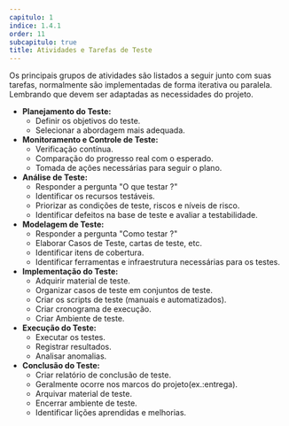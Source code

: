 ```yaml
---
capitulo: 1
indice: 1.4.1
order: 11
subcapitulo: true
title: Atividades e Tarefas de Teste
---
```


<p>Os principais grupos de atividades são listados a seguir junto com suas tarefas, normalmente são implementadas de forma iterativa ou paralela. Lembrando que devem ser adaptadas as necessidades do projeto.</p>

<ul>
    <li>
        <b>Planejamento do Teste:</b>
        <ul>
            <li>Definir os objetivos do teste.</li> 
            <li>Selecionar a abordagem mais adequada.</li> 
        </ul>
    </li>
    <li>
        <b>Monitoramento e Controle de Teste:</b>
        <ul>
            <li>Verificação contínua.</li>
            <li>Comparação do progresso real com o esperado.</li>
            <li>Tomada de ações necessárias para seguir o plano.</li>
        </ul>
    </li>
    <li>
        <b>Análise de Teste:</b>
        <ul>
            <li>Responder a pergunta "O que testar ?"</li>
            <li>Identificar os recursos testáveis.</li>
            <li>Priorizar as condições de teste, riscos e níveis de risco.</li>
            <li>Identificar defeitos na base de teste e avaliar a testabilidade.</li>
        </ul>
    </li>
    <li>
        <b>Modelagem de Teste:</b>
        <ul>
            <li>Responder a pergunta "Como testar ?"</li>
            <li>Elaborar Casos de Teste, cartas de teste, etc.</li>
            <li>Identificar itens de cobertura.</li>
            <li>Identificar ferramentas e infraestrutura necessárias para os testes.</li>    
        </ul>
    </li>
    <li>
        <b>Implementação do Teste:</b>
        <ul>
            <li>Adquirir material de teste.</li>
            <li>Organizar casos de teste em conjuntos de teste.</li>
            <li>Criar os scripts de teste (manuais e automatizados).</li>
            <li>Criar cronograma de execução.</li>
            <li>Criar Ambiente de teste.</li>
        </ul>
    </li>
    <li>
        <b>Execução do Teste:</b>
        <ul>
            <li>Executar os testes.</li>
            <li>Registrar resultados.</li>
            <li>Analisar anomalias.</li>
        </ul>
    </li>
    <li>
        <b>Conclusão do Teste:</b>
        <ul>
            <li>Criar relatório de conclusão de teste.</li>
            <li>Geralmente ocorre nos marcos do projeto(ex.:entrega).</li>
            <li>Arquivar material de teste.</li>
            <li>Encerrar ambiente de teste.</li>
            <li>Identificar lições aprendidas e melhorias.</li>
        </ul>
    </li>
</ul>
